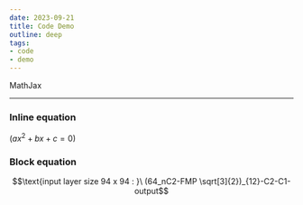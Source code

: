 ```yaml
---
date: 2023-09-21
title: Code Demo
outline: deep
tags:
- code
- demo
---
```

MathJax

---

### Inline equation
$(ax^2 + bx + c = 0)$

### Block equation
$$\text{input layer size 94 x 94 : }\ (64_nC2-FMP \sqrt[3]{2})_{12}-C2-C1-output$$
